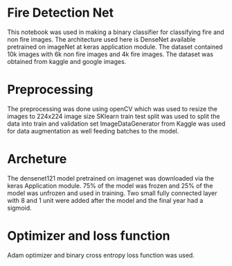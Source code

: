 # Fire Detection Net
This notebook was used in making a binary classifier for classifying fire and non fire images.
The architecture used here is DenseNet available pretrained on imageNet at keras application module. The dataset contained 10k images with 6k non fire images and 4k fire images.
The dataset was obtained from kaggle and google images. 

# Preprocessing
The preprocessing was done using openCV which was used to resize the images to 224x224 image size
SKlearn train test split was used to split the data into train and validation set 
ImageDataGenerator from Kaggle was used for data augmentation as well feeding batches to the model.

# Archeture 
The densenet121 model pretrained on imagenet was downloaded via the keras Application module.
75% of the model was frozen and 25% of the model was unfrozen and used in training. Two small 
fully connected layer with 8 and 1 unit were added after the model and  the final year had a 
sigmoid.

# Optimizer and loss function
Adam optimizer and binary cross entropy loss function was used.

